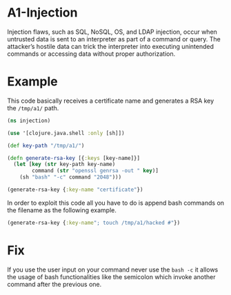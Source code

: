 # A1-Injection
Injection flaws, such as SQL, NoSQL, OS, and LDAP injection, occur when untrusted data is sent to an interpreter as part of a command or query. The attacker’s hostile data can trick the interpreter into executing unintended commands or accessing data without proper authorization.

# Example
This code basically receives a certificate name and generates a RSA key the `/tmp/a1/` path. 

```clojure
(ns injection)

(use '[clojure.java.shell :only [sh]])

(def key-path "/tmp/a1/")

(defn generate-rsa-key [{:keys [key-name]}]
  (let [key (str key-path key-name)
        command (str "openssl genrsa -out " key)]
    (sh "bash" "-c" command "2048")))

(generate-rsa-key {:key-name "certificate"})
```

In order to exploit this code all you have to do is append bash commands on the filename as the following example.

```clojure
(generate-rsa-key {:key-name"; touch /tmp/a1/hacked #"})
```

# Fix
If you use the user input on your command never use the `bash -c` it allows the usage of bash functionalities like the semicolon which invoke another command after the previous one.
